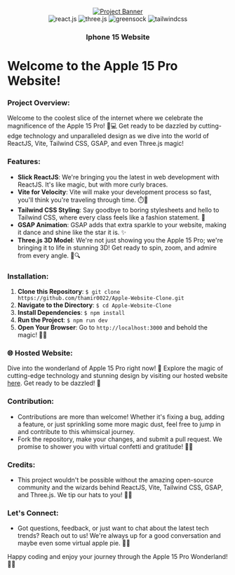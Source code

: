<div align="center">
  <br />
    <a href="https://apple-website-clone-phi.vercel.app/" target="_blank">
      <img src="https://firebasestorage.googleapis.com/v0/b/mern-blog-aab8b.appspot.com/o/Screenshot%202024-06-10%20193203.png?alt=media&token=eaafc1a0-0e14-4a05-ae6e-31fc7955e064" alt="Project Banner">
    </a>
  <br />

  <div>
    <img src="https://img.shields.io/badge/-React_JS-black?style=for-the-badge&logoColor=white&logo=react&color=61DAFB" alt="react.js" />
    <img src="https://img.shields.io/badge/-Three_JS-black?style=for-the-badge&logoColor=white&logo=threedotjs&color=000000" alt="three.js" />
    <img src="https://img.shields.io/badge/-GSAP-black?style=for-the-badge&logoColor=white&logo=greensock&color=88CE02" alt="greensock" />
    <img src="https://img.shields.io/badge/-Tailwind_CSS-black?style=for-the-badge&logoColor=white&logo=tailwindcss&color=06B6D4" alt="tailwindcss" />
  </div>

  <h3 align="center">Iphone 15 Website</h3>

</div>

# Welcome to the Apple 15 Pro Website!

### Project Overview:

Welcome to the coolest slice of the internet where we celebrate the magnificence of the Apple 15 Pro! 📱💻 Get ready to be dazzled by cutting-edge technology and unparalleled design as we dive into the world of ReactJS, Vite, Tailwind CSS, GSAP, and even Three.js magic!

### Features:

- **Slick ReactJS**: We're bringing you the latest in web development with ReactJS. It's like magic, but with more curly braces.
- **Vite for Velocity**: Vite will make your development process so fast, you'll think you're traveling through time. ⏱️💨
- **Tailwind CSS Styling**: Say goodbye to boring stylesheets and hello to Tailwind CSS, where every class feels like a fashion statement. 💅
- **GSAP Animation**: GSAP adds that extra sparkle to your website, making it dance and shine like the star it is. ✨
- **Three.js 3D Model**: We're not just showing you the Apple 15 Pro; we're bringing it to life in stunning 3D! Get ready to spin, zoom, and admire from every angle. 🔄🔍

### Installation:

1. **Clone this Repository**: `$ git clone https://github.com/thamir0022/Apple-Website-Clone.git`
2. **Navigate to the Directory**: `$ cd Apple-Website-Clone`
3. **Install Dependencies**: `$ npm install`
4. **Run the Project**: `$ npm run dev`
5. **Open Your Browser**: Go to `http://localhost:3000` and behold the magic! 🎩✨


### 🌐 Hosted Website:

Dive into the wonderland of Apple 15 Pro right now! 🚀 Explore the magic of cutting-edge technology and stunning design by visiting our hosted website [here](https://apple-website-clone-phi.vercel.app/). Get ready to be dazzled! 💫


### Contribution:

- Contributions are more than welcome! Whether it's fixing a bug, adding a feature, or just sprinkling some more magic dust, feel free to jump in and contribute to this whimsical journey.
- Fork the repository, make your changes, and submit a pull request. We promise to shower you with virtual confetti and gratitude! 🎉🙏

### Credits:

- This project wouldn't be possible without the amazing open-source community and the wizards behind ReactJS, Vite, Tailwind CSS, GSAP, and Three.js. We tip our hats to you! 🎩🌟

### Let's Connect:

- Got questions, feedback, or just want to chat about the latest tech trends? Reach out to us! We're always up for a good conversation and maybe even some virtual apple pie. 🥧🍏

Happy coding and enjoy your journey through the Apple 15 Pro Wonderland! 🚀🍎

